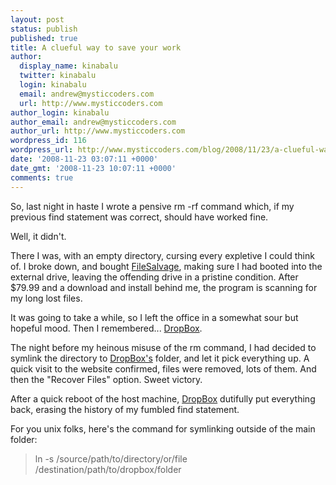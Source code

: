 ```yaml
---
layout: post
status: publish
published: true
title: A clueful way to save your work
author:
  display_name: kinabalu
  twitter: kinabalu
  login: kinabalu
  email: andrew@mysticcoders.com
  url: http://www.mysticcoders.com
author_login: kinabalu
author_email: andrew@mysticcoders.com
author_url: http://www.mysticcoders.com
wordpress_id: 116
wordpress_url: http://www.mysticcoders.com/blog/2008/11/23/a-clueful-way-to-save-your-work/
date: '2008-11-23 03:07:11 +0000'
date_gmt: '2008-11-23 10:07:11 +0000'
comments: true
---
```

So, last night in haste I wrote a pensive rm -rf command which, if my previous find statement was correct, should have worked fine.

Well, it didn't.

There I was, with an empty directory, cursing every expletive I could think of. I broke down, and bought <a title="FileSalvage" href="http://subrosasoft.com/OSXSoftware/index.php?main_page=product_info&amp;products_id=1">FileSalvage</a>, making sure I had booted into the external drive, leaving the offending drive in a pristine condition. After $79.99 and a download and install behind me, the program is scanning for my long lost files.

It was going to take a while, so I left the office in a somewhat sour but hopeful mood. Then I remembered... <a title="DropBox" href="http://www.getdropbox.com/">DropBox</a>.

The night before my heinous misuse of the rm command, I had decided to symlink the directory to <a title="DropBox" href="http://www.getdropbox.com/">DropBox's</a> folder, and let it pick everything up. A quick visit to the website confirmed, files were removed, lots of them. And then the "Recover Files" option. Sweet victory.

After a quick reboot of the host machine, <a title="DropBox" href="http://www.getdropbox.com/">DropBox</a> dutifully put everything back, erasing the history of my fumbled find statement.

For you unix folks, here's the command for symlinking outside of the main folder:

<blockquote>ln -s /source/path/to/directory/or/file /destination/path/to/dropbox/folder</blockquote>

